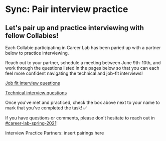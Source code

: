 # Sync: Pair interview practice

## Let's pair up and practice interviewing with fellow Collabies!

Each Collabie participating in Career Lab has been paried up with a partner below to practice interviewing.

Reach out to your partner, schedule a meeting between June 9th-10th, and work through the questions listed in the pages below so that you can each feel more confident navigating the technical and job-fit interviews!

[Job fit interview questions](https://www.notion.so/Job-fit-interview-questions-678a5439ea5b43a196bf48fe397eff0f)

[Technical interview questions](https://www.notion.so/Technical-interview-questions-5fead13f5ec24073af0c60d00f0a96e5)

Once you've met and practiced, check the box above next to your name to mark that you've completed the task! ✅

If you have questions or comments, please don't hesitate to reach out in [#career-lab-spring-2021](https://the-collab-lab.slack.com/archives/C022D9Z0QD7)!

Interview Practice Partners: insert pairings here